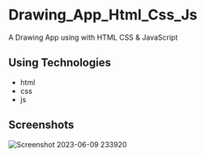 # Drawing_App_Html_Css_Js
A Drawing App using with HTML CSS &amp; JavaScript

## Using Technologies
- html
- css
- js

## Screenshots
![Screenshot 2023-06-09 233920](https://github.com/oshadaera68/Drawing_App_Html_Css_Js/assets/90706926/92a24743-d9b7-4e21-8018-7d528a0273a6)
